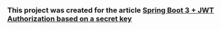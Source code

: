 ### This project was created for the article [Spring Boot 3 + JWT Authorization based on a secret key](https://medium.com/@HereAndBeyond/spring-boot-3-jwt-authorization-based-on-a-secret-key-ababbb3a3350)
